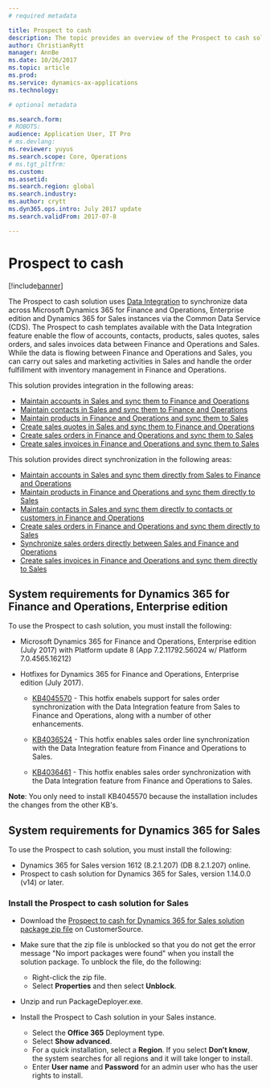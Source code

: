 ```yaml
---
# required metadata

title: Prospect to cash   
description: The topic provides an overview of the Prospect to cash solution between Dynamics 365 for Finance and Operations, Enterprise edition and Dynamics 365 for Sales. 
author: ChristianRytt 
manager: AnnBe
ms.date: 10/26/2017
ms.topic: article
ms.prod: 
ms.service: dynamics-ax-applications
ms.technology: 

# optional metadata

ms.search.form: 
# ROBOTS: 
audience: Application User, IT Pro
# ms.devlang: 
ms.reviewer: yuyus
ms.search.scope: Core, Operations
# ms.tgt_pltfrm: 
ms.custom: 
ms.assetid: 
ms.search.region: global
ms.search.industry: 
ms.author: crytt
ms.dyn365.ops.intro: July 2017 update 
ms.search.validFrom: 2017-07-8

---
```


# Prospect to cash  

[!include[banner](../includes/banner.md)]

The Prospect to cash solution uses [Data Integration](/common-data-service/entity-reference/dynamics-365-integration) to synchronize data across Microsoft Dynamics 365 for Finance and Operations, Enterprise edition and Dynamics 365 for Sales instances via the Common Data Service (CDS). The Prospect to cash templates available with the Data Integration feature enable the flow of accounts, contacts, products, sales quotes, sales orders, and sales invoices data between Finance and Operations and Sales. While the data is flowing between Finance and Operations and Sales, you can carry out sales and marketing activities in Sales and handle the order fulfillment with inventory management in Finance and Operations. 

This solution provides integration in the following areas: 

-   [Maintain accounts in Sales and sync them to Finance and Operations](accounts-template-mapping.md)
-   [Maintain contacts in Sales and sync them to Finance and Operations](contacts-template-mapping.md)
-   [Maintain products in Finance and Operations and sync them to Sales](products-template-mapping.md)
- 	[Create sales quotes in Sales and sync them to Finance and Operations](sales-quotation-template-mapping.md)
-   [Create sales orders in Finance and Operations and sync them to Sales](sales-order-template-mapping.md)
-   [Create sales invoices in Finance and Operations and sync them to Sales](sales-invoice-template-mapping.md)

This solution provides direct synchronization in the following areas:

-   [Maintain accounts in Sales and sync them directly from Sales to Finance and Operations](accounts-template-mapping-direct.md)
-   [Maintain products in Finance and Operations and sync them directly to Sales](products-template-mapping-direct.md)
-   [Maintain contacts in Sales and sync them directly to contacts or customers in Finance and Operations](contacts-template-mapping-direct.md)
-   [Create sales orders in Finance and Operations and sync them directly to Sales](sales-order-template-mapping-direct.md)
-   [Synchronize sales orders directly between Sales and Finance and Operations](sales-order-template-mapping-direct-two-ways.md)
-   [Create sales invoices in Finance and Operations and sync them directly to Sales](sales-invoice-template-mapping-direct.md)

## System requirements for Dynamics 365 for Finance and Operations, Enterprise edition

To use the Prospect to cash solution, you must install the following:

- Microsoft Dynamics 365 for Finance and Operations, Enterprise edition (July 2017) with Platform update 8 (App 7.2.11792.56024 w/ Platform 7.0.4565.16212)

- Hotfixes for Dynamics 365 for Finance and Operations, Enterprise edition (July 2017).
        
    -  [KB4045570](https://fix.lcs.dynamics.com/Issue/Resolved?kb=4045570&bugId=3851320&qc=ac1145034fd04ab71ccc4d14aa012f245176712c9af7c36bb77a118726d46160) - This hotfix enabels support for sales order synchronization with the Data Integration feature from Sales to Finance and Operations, along with a number of other enhancements.

    -  [KB4036524](https://fix.lcs.dynamics.com/Issue/Resolved?kb=4036524&bugId=3847504&qc=e2fcfae08b1a5d5ce9f53f330e8c212b0636c375368ff7d8d9b5ec6701523ad2) - This hotfix enables sales order line synchronization with the Data Integration feature from Finance and Operations to Sales.
        
    -  [KB4036461](https://fix.lcs.dynamics.com/Issue/Resolved?kb=4036461&bugId=3847029&qc=e2fcfae08b1a5d5ce9f53f330e8c212b0636c375368ff7d8d9b5ec6701523ad2) - This hotfix enables sales order synchronization with the Data Integration feature from Finance and Operations to Sales.

**Note**: You only need to install KB4045570 because the installation includes the changes from the other KB's.
 
## System requirements for Dynamics 365 for Sales

To use the Prospect to cash solution, you must install the following:

- Dynamics 365 for Sales version 1612 (8.2.1.207) (DB 8.2.1.207) online.
- Prospect to cash solution for Dynamics 365 for Sales, version 1.14.0.0 (v14) or later.

### Install the Prospect to cash solution for Sales

- Download the [Prospect to cash for Dynamics 365 for Sales solution package zip file](https://mbs.microsoft.com/customersource/Global/365Enterprise/downloads/product-releases/MD365FNOPENTProspectToCash) on CustomerSource.

- Make sure that the zip file is unblocked so that you do not get the error message "No import packages were found" when you install the solution package. To unblock the file, do the following:

    -  Right-click the zip file.
    -  Select **Properties** and then select **Unblock**. 

- Unzip and run PackageDeployer.exe.

- Install the Prospect to Cash solution in your Sales instance.

    - Select the **Office 365** Deployment type.
    - Select **Show advanced**.
    - For a quick installation, select a **Region**. If you select **Don’t know**, the system searches for all regions and it will take longer to install.
    - Enter **User name** and **Password** for an admin user who has the user rights to install.
